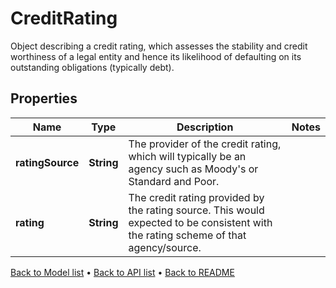 

# CreditRating

Object describing a credit rating,  which assesses the stability and credit worthiness of a legal entity  and hence its likelihood of defaulting on its outstanding obligations (typically debt).

## Properties

| Name | Type | Description | Notes |
|------------ | ------------- | ------------- | -------------|
|**ratingSource** | **String** | The provider of the credit rating, which will typically be an agency such as Moody&#39;s or Standard and Poor. |  |
|**rating** | **String** | The credit rating provided by the rating source. This would expected to be consistent with the rating scheme of that agency/source. |  |



[Back to Model list](../README.md#documentation-for-models) &#8226; [Back to API list](../README.md#documentation-for-api-endpoints) &#8226; [Back to README](../README.md)


